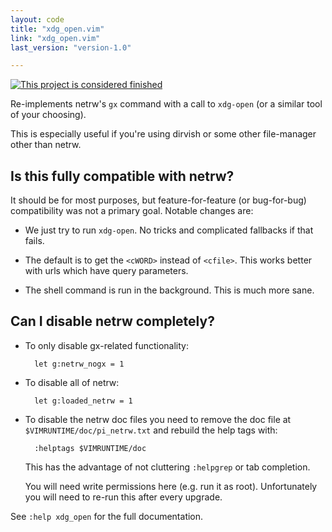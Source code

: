 ```yaml
---
layout: code
title: "xdg_open.vim"
link: "xdg_open.vim"
last_version: "version-1.0"

---
```


[![This project is considered finished](https://img.shields.io/badge/Status-finished-green.svg)](https://arp242.net/status/finished)

Re-implements netrw's `gx` command with a call to `xdg-open` (or a similar
tool of your choosing).

This is especially useful if you're using dirvish or some other file-manager
other than netrw.

Is this fully compatible with netrw?
------------------------------------
It should be for most purposes, but feature-for-feature (or bug-for-bug)
compatibility was not a primary goal. Notable changes are:

- We just try to run `xdg-open`. No tricks and complicated fallbacks if that
  fails.

- The default is to get the `<cWORD>` instead of `<cfile>`. This works better
  with urls which have query parameters.

- The shell command is run in the background. This is much more sane.

Can I disable netrw completely?
-------------------------------

- To only disable gx-related functionality:

		let g:netrw_nogx = 1

- To disable all of netrw:

		let g:loaded_netrw = 1

- To disable the netrw doc files you need to remove the doc file at 
  `$VIMRUNTIME/doc/pi_netrw.txt` and rebuild the help tags with:

		:helptags $VIMRUNTIME/doc

  This has the advantage of not cluttering `:helpgrep` or tab completion.

  You will need write permissions here (e.g. run it as root). Unfortunately you
  will need to re-run this after every upgrade.

See `:help xdg_open` for the full documentation.
